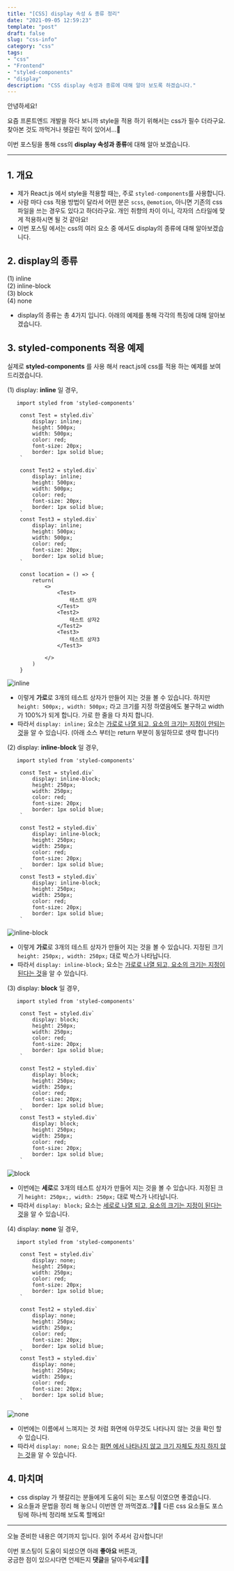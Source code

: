 ```yaml
---
title: "[CSS] display 속성 & 종류 정리"
date: "2021-09-05 12:59:23"
template: "post"
draft: false
slug: "css-info"
category: "css"
tags:
- "css"
- "Frontend"
- "styled-components"
- "display"
description: "CSS display 속성과 종류에 대해 알아 보도록 하겠습니다."
---
```


안녕하세요!

요즘 프론트엔드 개발을 하다 보니까 style을 적용 하기 위해서는 css가 필수 더라구요.  
찾아본 것도 까먹거나 헷갈린 적이 있어서...🥲  

이번 포스팅을 통해  css의 **display 속성과 종류**에 대해 알아 보겠습니다.

-----
## 1. 개요
- 제가 React.js 에서 style을 적용할 때는, 주로 `styled-components`를 사용합니다.
- 사람 마다 css 적용 방법이 달라서 어떤 분은 `scss`, `@emotion`, 아니면 기존의 css 파일을 쓰는 경우도 있다고 하더라구요. 개인 취향의 차이 이니, 각자의 스타일에 맞게 적용하시면 될 것 같아요!
- 이번 포스팅 에서는 css의 여러 요소 중 에서도 display의 종류에 대해 알아보겠습니다.


## 2. display의 종류
(1) inline   
(2) inline-block  
(3) block  
(4) none  
- display의 종류는 총 4가지 입니다. 아래의 예제를 통해 각각의 특징에 대해 알아보겠습니다.


## 3. styled-components 적용 예제
실제로 **styled-components** 를 사용 해서 react.js에 css를 적용 하는 예제를 보여 드리겠습니다.

(1) display: **inline** 일 경우,
```
   import styled from 'styled-components'

    const Test = styled.div`
        display: inline;
        height: 500px;
        width: 500px;
        color: red;
        font-size: 20px;
        border: 1px solid blue;
    `
    
    const Test2 = styled.div`
        display: inline;
        height: 500px;
        width: 500px;
        color: red;
        font-size: 20px;
        border: 1px solid blue;
    `
    const Test3 = styled.div`
        display: inline;
        height: 500px;
        width: 500px;
        color: red;
        font-size: 20px;
        border: 1px solid blue;
    `
    
    const location = () => {
        return(
            <>
                <Test>
                    테스트 상자
                </Test>
                <Test2>
                    테스트 상자2
                </Test2>
                <Test3>
                    테스트 상자3
                </Test3>
    
            </>
        )
    }
```
![inline](../../../static/assets/images/css/css-div-inline.png)

- 이렇게 **가로**로 3개의 테스트 상자가 만들어 지는 것을 볼 수 있습니다. 하지만 `height: 500px;, width: 500px;` 라고 크기를 지정 하였음에도 불구하고 width가 100%가 되게 합니다. 가로 한 줄을 다 차지 합니다.
- 따라서 `display: inline;` 요소는 <U>가로로 나열 되고, 요소의 크기는 지정이 안되는 것</U>을 알 수 있습니다.
(아래 소스 부터는 return 부분이 동일하므로 생략 합니다!)


(2) display: **inline-block** 일 경우,

```
   import styled from 'styled-components'

    const Test = styled.div`
        display: inline-block;
        height: 250px;
        width: 250px;
        color: red;
        font-size: 20px;
        border: 1px solid blue;
    `

    const Test2 = styled.div`
        display: inline-block;
        height: 250px;
        width: 250px;
        color: red;
        font-size: 20px;
        border: 1px solid blue;
    `
    const Test3 = styled.div`
        display: inline-block;
        height: 250px;
        width: 250px;
        color: red;
        font-size: 20px;
        border: 1px solid blue;
    `
```
![inline-block](../../../static/assets/images/css/css-div-inline-block.png)
- 이렇게 **가로**로 3개의 테스트 상자가 만들어 지는 것을 볼 수 있습니다. 지정된 크기 `height: 250px;, width: 250px;` 대로 박스가 나타납니다.
- 따라서 `display: inline-block;` 요소는 <U>가로로 나열 되고, 요소의 크기는 지정이 된다는 것</U>을 알 수 있습니다.


(3) display: **block** 일 경우,

```
   import styled from 'styled-components'

    const Test = styled.div`
        display: block;
        height: 250px;
        width: 250px;
        color: red;
        font-size: 20px;
        border: 1px solid blue;
    `

    const Test2 = styled.div`
        display: block;
        height: 250px;
        width: 250px;
        color: red;
        font-size: 20px;
        border: 1px solid blue;
    `
    const Test3 = styled.div`
        display: block;
        height: 250px;
        width: 250px;
        color: red;
        font-size: 20px;
        border: 1px solid blue;
    `
```
![block](../../../static/assets/images/css/css-div-block.png)
- 이번에는 **세로**로 3개의 테스트 상자가 만들어 지는 것을 볼 수 있습니다. 지정된 크기 `height: 250px;, width: 250px;` 대로 박스가 나타납니다.
- 따라서 `display: block;` 요소는 <U>세로로 나열 되고, 요소의 크기는 지정이 된다는 것</U>을 알 수 있습니다.


(4) display: **none** 일 경우,
```
   import styled from 'styled-components'

    const Test = styled.div`
        display: none;
        height: 250px;
        width: 250px;
        color: red;
        font-size: 20px;
        border: 1px solid blue;
    `

    const Test2 = styled.div`
        display: none;
        height: 250px;
        width: 250px;
        color: red;
        font-size: 20px;
        border: 1px solid blue;
    `
    const Test3 = styled.div`
        display: none;
        height: 250px;
        width: 250px;
        color: red;
        font-size: 20px;
        border: 1px solid blue;
    `
```
![none](../../../static/assets/images/css/css-div-none.png)
- 이번에는 이름에서 느껴지는 것 처럼 화면에 아무것도 나타나지 않는 것을 확인 할 수 있습니다.
- 따라서 `display: none;` 요소는 <U>화면 에서 나타나지 않고 크기 자체도 차지 하지 않는 것</U>을 알 수 있습니다.


## 4. 마치며
- css display 가 헷갈리는 분들에게 도움이 되는 포스팅 이였으면 좋겠습니다.
- 요소들과 문법을 정리 해 놓으니 이번엔 안 까먹겠죠..?👍🏻 다른 css 요소들도 포스팅에 하나씩 정리해 보도록 할께요!

-----

오늘 준비한 내용은 여기까지 입니다. 읽어 주셔서 감사합니다!

이번 포스팅이 도움이 되셨으면 아래 **좋아요** 버튼과,  
궁금한 점이 있으시다면 언제든지 **댓글**을 달아주세요!🤖✨